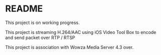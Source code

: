 # README #

This project is on working progress.

This project is streaming H.264/AAC using iOS Video Tool Box to encode and send packet over RTP / RTSP

This project is association with Wowza Media Server 4.3 over.